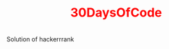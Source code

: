 <html>
  <body>
  <h1 style="color:red;text-align:center;">30DaysOfCode</h1>
  <br>
<span>Solution of hackerrrank</span>
</body>
</html>


